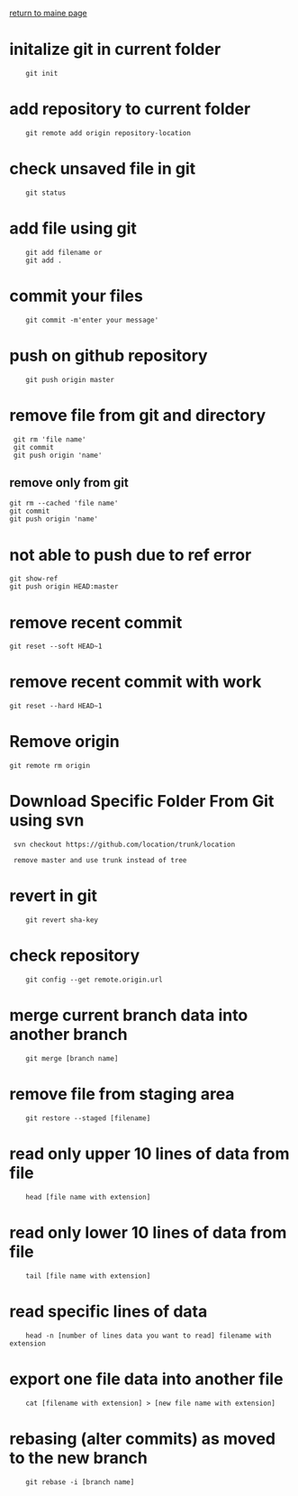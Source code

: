 [return to maine page](../readme.md)

# initalize git in current folder

```git
    git init
```

# add repository to current folder

```git
    git remote add origin repository-location
```

# check unsaved file in git

```git
    git status
```

# add file using git

```git
    git add filename or
    git add .
```

# commit your files

```git
    git commit -m'enter your message'
```

# push on github repository

```git
    git push origin master
```

# remove file from git and directory

```git
 git rm 'file name'
 git commit
 git push origin 'name'
```

## remove only from git

```git
git rm --cached 'file name'
git commit
git push origin 'name'
```

# not able to push due to ref error

```git
git show-ref
git push origin HEAD:master
```

# remove recent commit

```git
git reset --soft HEAD~1
```

# remove recent commit with work

```git
git reset --hard HEAD~1
```

# Remove origin

```git
git remote rm origin
```

# Download Specific Folder From Git using svn

```git
 svn checkout https://github.com/location/trunk/location

 remove master and use trunk instead of tree
```

# revert in git

```git
    git revert sha-key
```

# check repository

```git
    git config --get remote.origin.url
```
# merge current branch data into another branch
```git
    git merge [branch name]
```
# remove file from staging area
```git
    git restore --staged [filename]
```
# read only upper 10 lines of data from file
```git
    head [file name with extension]
```
# read only lower 10 lines of data from file
```git
    tail [file name with extension]
```
# read specific lines of data
```git
    head -n [number of lines data you want to read] filename with extension
```
# export one file data into another file
```git
    cat [filename with extension] > [new file name with extension]
```
# rebasing (alter commits) as moved to the new branch
```git
    git rebase -i [branch name]
```